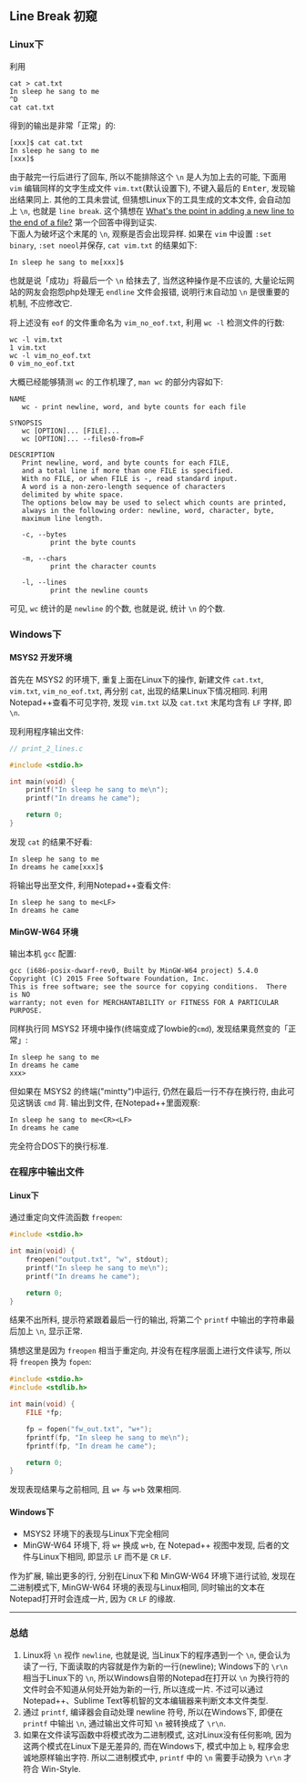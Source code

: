 ## Line Break 初窥

### Linux下

利用

```
cat > cat.txt
In sleep he sang to me
^D
cat cat.txt
```

得到的输出是非常「正常」的:

```
[xxx]$ cat cat.txt
In sleep he sang to me
[xxx]$ 
```

由于敲完一行后进行了回车, 所以不能排除这个 `\n` 是人为加上去的可能,
下面用 `vim` 编辑同样的文字生成文件 `vim.txt`(默认设置下),
不键入最后的 <kbd>Enter</kbd>, 发现输出结果同上.
其他的工具未尝试, 但猜想Linux下的工具生成的文本文件,
会自动加上 `\n`, 也就是 `line break`. 这个猜想在
[What's the point in adding a new line to the end of a file?](https://unix.stackexchange.com/questions/18743/whats-the-point-in-adding-a-new-line-to-the-end-of-a-file)
第一个回答中得到证实.  
下面人为破坏这个末尾的 `\n`, 观察是否会出现异样.
如果在 `vim` 中设置 `:set binary`, `:set noeol`并保存,
`cat vim.txt` 的结果如下:

```
In sleep he sang to me[xxx]$
```

也就是说「成功」将最后一个 `\n` 给抹去了, 当然这种操作是不应该的,
大量论坛网站的网友会抱怨php处理无 `endline` 文件会报错,
说明行末自动加 `\n` 是很重要的机制, 不应修改它.

将上述没有 `eof` 的文件重命名为 `vim_no_eof.txt`,
利用 `wc -l` 检测文件的行数:

```
wc -l vim.txt
1 vim.txt
wc -l vim_no_eof.txt
0 vim_no_eof.txt
```

大概已经能够猜测 `wc` 的工作机理了, `man wc` 的部分内容如下:

```
NAME
   wc - print newline, word, and byte counts for each file

SYNOPSIS
   wc [OPTION]... [FILE]...
   wc [OPTION]... --files0-from=F

DESCRIPTION
   Print newline, word, and byte counts for each FILE,
   and a total line if more than one FILE is specified.
   With no FILE, or when FILE is -, read standard input.
   A word is a non-zero-length sequence of characters
   delimited by white space.
   The options below may be used to select which counts are printed,
   always in the following order: newline, word, character, byte,
   maximum line length.

   -c, --bytes
          print the byte counts

   -m, --chars
          print the character counts

   -l, --lines
          print the newline counts
```

可见, `wc` 统计的是 `newline` 的个数, 也就是说, 统计 `\n` 的个数.

### Windows下

#### MSYS2 开发环境

首先在 MSYS2 的环境下, 重复上面在Linux下的操作,
新建文件 `cat.txt`, `vim.txt`, `vim_no_eof.txt`,
再分别 `cat`, 出现的结果Linux下情况相同. 利用Notepad++查看不可见字符,
发现 `vim.txt` 以及 `cat.txt` 末尾均含有 `LF` 字样, 即 `\n`.

现利用程序输出文件:

```c
// print_2_lines.c

#include <stdio.h>

int main(void) {
    printf("In sleep he sang to me\n");
    printf("In dreams he came");

    return 0;
}
```

发现 `cat` 的结果不好看:

```
In sleep he sang to me
In dreams he came[xxx]$
```

将输出导出至文件, 利用Notepad++查看文件:

```
In sleep he sang to me<LF>
In dreams he came
```

#### MinGW-W64 环境

输出本机 `gcc` 配置:

```
gcc (i686-posix-dwarf-rev0, Built by MinGW-W64 project) 5.4.0
Copyright (C) 2015 Free Software Foundation, Inc.
This is free software; see the source for copying conditions.  There is NO
warranty; not even for MERCHANTABILITY or FITNESS FOR A PARTICULAR PURPOSE.
```

同样执行同 MSYS2 环境中操作(终端变成了lowbie的`cmd`),
发现结果竟然变的「正常」:

```
In sleep he sang to me
In dreams he came
xxx>
```

但如果在 MSYS2 的终端("mintty")中运行, 仍然在最后一行不存在换行符,
由此可见这锅该 `cmd` 背. 输出到文件, 在Notepad++里面观察:

```
In sleep he sang to me<CR><LF>
In dreams he came
```

完全符合DOS下的换行标准.

### 在程序中输出文件

#### Linux下

通过重定向文件流函数 `freopen`:

```c
#include <stdio.h>

int main(void) {
    freopen("output.txt", "w", stdout);
    printf("In sleep he sang to me\n");
    printf("In dreams he came");

    return 0;
}
```

结果不出所料, 提示符紧跟着最后一行的输出,
将第二个 `printf` 中输出的字符串最后加上 `\n`, 显示正常.

猜想这里是因为 `freopen` 相当于重定向, 并没有在程序层面上进行文件读写,
所以将 `freopen` 换为 `fopen`:

```c
#include <stdio.h>
#include <stdlib.h>

int main(void) {
    FILE *fp;

    fp = fopen("fw_out.txt", "w+");
    fprintf(fp, "In sleep he sang to me\n");
    fprintf(fp, "In dream he came");

    return 0;
}
```

发现表现结果与之前相同, 且 `w+` 与 `w+b` 效果相同.

#### Windows下

- MSYS2 环境下的表现与Linux下完全相同
- MinGW-W64 环境下, 将 `w+` 换成 `w+b`, 在 Notepad++ 视图中发现,
  后者的文件与Linux下相同, 即显示 `LF` 而不是 `CR` `LF`.

作为扩展, 输出更多的行, 分别在Linux下和 MinGW-W64 环境下进行试验,
发现在二进制模式下, MinGW-W64 环境的表现与Linux相同,
同时输出的文本在Notepad打开时会连成一片, 因为 `CR` `LF` 的缘故.

---

### 总结

1. Linux将 `\n` 视作 `newline`, 也就是说,
   当Linux下的程序遇到一个 `\n`, 便会认为读了一行,
   下面读取的内容就是作为新的一行(newline);
   Windows下的 `\r\n` 相当于Linux下的 `\n`,
   所以Windows自带的Notepad在打开以 `\n`
   为换行符的文件时会不知道从何处开始为新的一行, 所以连成一片.
   不过可以通过Notepad++、Sublime Text等机智的文本编辑器来判断文本文件类型.
2. 通过 `printf`, 编译器会自动处理 newline 符号,
   所以在Windows下, 即便在 `printf` 中输出 `\n`,
   通过输出文件可知 `\n` 被转换成了 `\r\n`.
3. 如果在文件读写函数中将模式改为二进制模式, 这对Linux没有任何影响,
   因为这两个模式在Linux下是无差异的, 而在Windows下,
   模式中加上 `b`, 程序会忠诚地原样输出字符.
   所以二进制模式中, `printf` 中的 `\n` 需要手动换为 `\r\n` 才符合 Win-Style.
